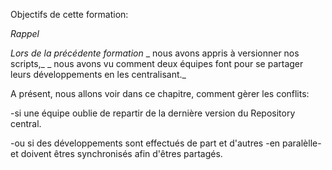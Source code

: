 
Objectifs de cette formation:

_Rappel_

_Lors de la précédente formation_
_ nous avons appris à versionner nos scripts,_
_ nous avons vu comment deux équipes font pour se partager leurs développements en les centralisant._


A présent, nous allons voir dans ce chapitre, comment gèrer les conflits: 

-si une équipe oublie de repartir de la dernière version du Repository central.

-ou si des développements sont effectués de part et d'autres -en paralèlle- et doivent êtres synchronisés afin d'êtres partagés.
